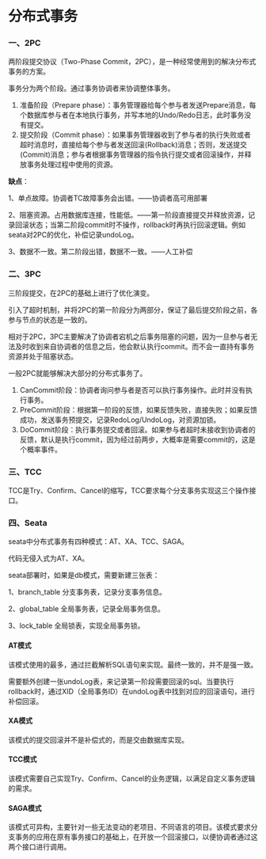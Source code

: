 # 分布式事务

### 一、2PC

两阶段提交协议（Two-Phase Commit，2PC），是一种经常使用到的解决分布式事务的方案。

事务分为两个阶段。通过事务协调者来协调整体事务。

1. 准备阶段（Prepare phase）：事务管理器给每个参与者发送Prepare消息，每个数据库参与者在本地执行事务，并写本地的Undo/Redo日志，此时事务没有提交。
2. 提交阶段（Commit phase）：如果事务管理器收到了参与者的执行失败或者超时消息时，直接给每个参与者发送回滚(Rollback)消息；否则，发送提交(Commit)消息；参与者根据事务管理器的指令执行提交或者回滚操作，并释放事务处理过程中使用的资源。

**缺点**：

1、单点故障。协调者TC故障事务会出错。——协调者高可用部署

2、阻塞资源。占用数据库连接，性能低。——第一阶段直接提交并释放资源，记录回滚状态；当第二阶段commit时不操作，rollback时再执行回滚逻辑。例如seata对2PC的优化，补偿记录undoLog。

3、数据不一致。第二阶段出错，数据不一致。——人工补偿

### 二、3PC

三阶段提交，在2PC的基础上进行了优化演变。

引入了超时机制，并将2PC的第一阶段分为两部分，保证了最后提交阶段之前，各参与节点的状态是一致的。

相对于2PC，3PC主要解决了协调者宕机之后事务阻塞的问题，因为一旦参与者无法及时收到来自协调者的信息之后，他会默认执行commit。而不会一直持有事务资源并处于阻塞状态。

一般2PC就能够解决大部分的分布式事务了。

1. CanCommit阶段：协调者询问参与者是否可以执行事务操作。此时并没有执行事务。
2. PreCommit阶段：根据第一阶段的反馈，如果反馈失败，直接失败；如果反馈成功，发送事务预提交，记录RedoLog/UndoLog，对资源加锁。
3. DoCommit阶段：执行事务提交或者回滚。如果参与者超时未接收到协调者的反馈，默认是执行commit，因为经过前两步，大概率是需要commit的，这是个概率事件。

### 三、TCC

TCC是Try、Confirm、Cancel的缩写，TCC要求每个分支事务实现这三个操作接口。

### 四、Seata

seata中分布式事务有四种模式：AT、XA、TCC、SAGA。

代码无侵入式为AT、XA。

seata部署时，如果是db模式，需要新建三张表：

1、branch_table 分支事务表，记录分支事务信息。

2、global_table 全局事务表，记录全局事务信息。

3、lock_table 全局锁表，实现全局事务锁。

#### AT模式

该模式使用的最多，通过拦截解析SQL语句来实现。最终一致的，并不是强一致。

需要额外创建一张undoLog表，来记录第一阶段需要回滚的sql。当要执行rollback时，通过XID（全局事务ID）在undoLog表中找到对应的回滚语句，进行补偿回滚。

#### XA模式

该模式的提交回滚并不是补偿式的，而是交由数据库实现。

#### TCC模式

该模式需要自己实现Try、Confirm、Cancel的业务逻辑，以满足自定义事务逻辑的需求。

#### SAGA模式

该模式可异构，主要针对一些无法变动的老项目、不同语言的项目。该模式要求分支事务的应用在原有事务接口的基础上，在开放一个回滚接口，以便协调者通过这两个接口进行调用。